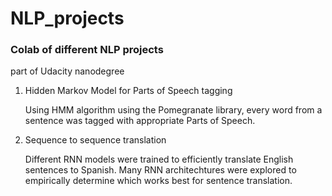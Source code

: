 NLP_projects
==============================

### Colab of different NLP projects

part of Udacity nanodegree

1. Hidden Markov Model for Parts of Speech tagging

    Using HMM algorithm using the Pomegranate library, every word from a sentence was tagged with appropriate Parts of Speech.

2. Sequence to sequence translation

    Different RNN models were trained to efficiently translate English sentences to Spanish. Many RNN architechtures were explored to empirically determine which works best for sentence translation.

